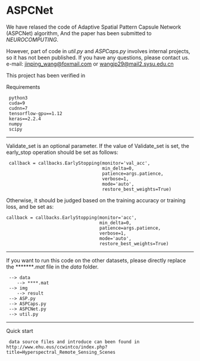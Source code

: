 # ASPCNet

We have relased the code of Adaptive Spatial Pattern Capsule Network (ASPCNet) algorithm, And the paper has been submitted to *NEUROCOMPUTING*. 

However, part of code in *util.py* and *ASPCaps.py* involves internal projects, so it has not been published. If you have any questions, please contact us. e-mail: jinping_wang@foxmail.com or wangjp29@mail2.sysu.edu.cn

This project has been verified in 


Requirements

     python3
     cuda=9
     cudnn=7
     tensorflow-gpu==1.12
     keras==2.2.4
     numpy 
     scipy


******
Validate_set is an optional parameter. If the value of Validate_set is set, the early_stop operation should be set as follows:

     callback = callbacks.EarlyStopping(monitor='val_acc',
                                        min_delta=0,
                                        patience=args.patience,
                                        verbose=1,
                                        mode='auto',
                                        restore_best_weights=True)

Otherwise, it should be judged based on the training accuracy or training loss, and be set as:

    callback = callbacks.EarlyStopping(monitor='acc',
                                       min_delta=0,
                                       patience=args.patience,
                                       verbose=1,
                                       mode='auto',
                                       restore_best_weights=True)
******
If you want to run this code on the other datasets, please directly replace the ********.mat* file in the *data* folder.

     --> data
        --> ****.mat
     --> img
        --> result
     --> ASP.py
     --> ASPCaps.py
     --> ASPCNet.py
     --> util.py
******

Quick start

     data source files and introduce can been found in http://www.ehu.eus/ccwintco/index.php?title=Hyperspectral_Remote_Sensing_Scenes
     
     
   
